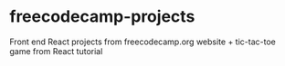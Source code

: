 # freecodecamp-projects
Front end React projects from freecodecamp.org website + tic-tac-toe game from React tutorial
